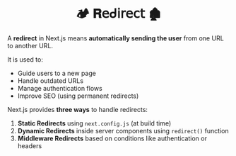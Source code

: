 <h1  align="center" > 🏕️ 𝐑𝖾ᑯ𝗂𝗋𝖾𝖼𝗍  🏚️ </h1> 

A **redirect** in Next.js means **automatically sending the user** from one URL to another URL.  

It is used to:
- Guide users to a new page
- Handle outdated URLs
- Manage authentication flows
- Improve SEO (using permanent redirects)

Next.js provides **three ways** to handle redirects:
1. **Static Redirects** using `next.config.js` (at build time)
2. **Dynamic Redirects** inside server components using `redirect()` function
3. **Middleware Redirects** based on conditions like authentication or headers
